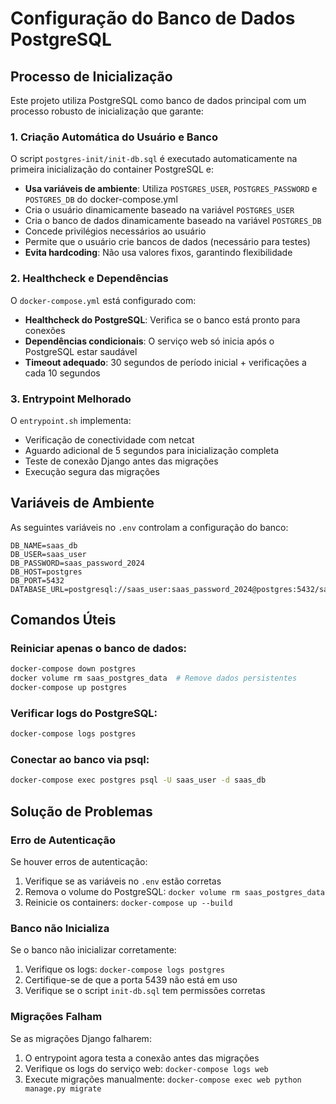 # Configuração do Banco de Dados PostgreSQL

## Processo de Inicialização

Este projeto utiliza PostgreSQL como banco de dados principal com um processo robusto de inicialização que garante:

### 1. Criação Automática do Usuário e Banco

O script `postgres-init/init-db.sql` é executado automaticamente na primeira inicialização do container PostgreSQL e:

- **Usa variáveis de ambiente**: Utiliza `POSTGRES_USER`, `POSTGRES_PASSWORD` e `POSTGRES_DB` do docker-compose.yml
- Cria o usuário dinamicamente baseado na variável `POSTGRES_USER`
- Cria o banco de dados dinamicamente baseado na variável `POSTGRES_DB`
- Concede privilégios necessários ao usuário
- Permite que o usuário crie bancos de dados (necessário para testes)
- **Evita hardcoding**: Não usa valores fixos, garantindo flexibilidade

### 2. Healthcheck e Dependências

O `docker-compose.yml` está configurado com:

- **Healthcheck do PostgreSQL**: Verifica se o banco está pronto para conexões
- **Dependências condicionais**: O serviço web só inicia após o PostgreSQL estar saudável
- **Timeout adequado**: 30 segundos de período inicial + verificações a cada 10 segundos

### 3. Entrypoint Melhorado

O `entrypoint.sh` implementa:

- Verificação de conectividade com netcat
- Aguardo adicional de 5 segundos para inicialização completa
- Teste de conexão Django antes das migrações
- Execução segura das migrações

## Variáveis de Ambiente

As seguintes variáveis no `.env` controlam a configuração do banco:

```env
DB_NAME=saas_db
DB_USER=saas_user
DB_PASSWORD=saas_password_2024
DB_HOST=postgres
DB_PORT=5432
DATABASE_URL=postgresql://saas_user:saas_password_2024@postgres:5432/saas_db
```

## Comandos Úteis

### Reiniciar apenas o banco de dados:
```bash
docker-compose down postgres
docker volume rm saas_postgres_data  # Remove dados persistentes
docker-compose up postgres
```

### Verificar logs do PostgreSQL:
```bash
docker-compose logs postgres
```

### Conectar ao banco via psql:
```bash
docker-compose exec postgres psql -U saas_user -d saas_db
```

## Solução de Problemas

### Erro de Autenticação
Se houver erros de autenticação:
1. Verifique se as variáveis no `.env` estão corretas
2. Remova o volume do PostgreSQL: `docker volume rm saas_postgres_data`
3. Reinicie os containers: `docker-compose up --build`

### Banco não Inicializa
Se o banco não inicializar corretamente:
1. Verifique os logs: `docker-compose logs postgres`
2. Certifique-se de que a porta 5439 não está em uso
3. Verifique se o script `init-db.sql` tem permissões corretas

### Migrações Falham
Se as migrações Django falharem:
1. O entrypoint agora testa a conexão antes das migrações
2. Verifique os logs do serviço web: `docker-compose logs web`
3. Execute migrações manualmente: `docker-compose exec web python manage.py migrate`